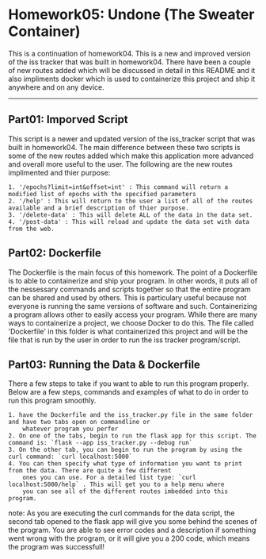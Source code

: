 # __Homework05: Undone (The Sweater Container)__

This is a continuation of homework04. This is a new and improved version of the iss tracker that was built in homework04. There
have been a couple of new routes added which will be discussed in detail in this README and it also impliments docker which is used
to containerize this project and ship it anywhere and on any device. 

---

## Part01: Imporved Script

This script is a newer and updated version of the iss_tracker script that was built in homework04. The main difference between these
two scripts is some of the new routes added which make this application more advanced and overall more useful to the user.
The following are the new routes implimented and thier purpose:
	
	1. '/epochs?limit=int&offset=int' : This command will return a modified list of epochs with the specified parameters
	2. '/help' : This will return to the user a list of all of the routes available and a brief description of thier purpose.
	3. '/delete-data' : This will delete ALL of the data in the data set.
	4. '/post-data' : This will reload and update the data set with data from the web.

## Part02: Dockerfile

The Dockerfile is the main focus of this homework. The point of a Dockerfile is to able to containerize and ship your program. 
In other words, it puts all of the nessessary commands and scripts together so that the entire program can be shared and used by 
others. This is particulary useful because not everyone is running the same versions of software and such. Containerizing a 
program allows other to easily access your program. While there are many ways to containerize a project, we choose Docker to do this.
The file called 'Dockerfile' in this folder is what containerized this project and will be the file that is run by the user in 
order to run the iss tracker program/script. 

## Part03: Running the Data & Dockerfile

There a few steps to take if you want to able to run this program properly. Below are a few steps, commands and examples of 
what to do in order to run this program smoothly. 

	1. have the Dockerfile and the iss_tracker.py file in the same folder and have two tabs open on commandline or
		whatever program you perfer
	2. On one of the tabs, begin to run the flask app for this script. The command is: `flask --app iss_tracker.py --debug run`
	3. On the other tab, you can begin to run the program by using the curl command: `curl localhost:5000`
	4. You can then specify what type of information you want to print from the data. There are quite a few different
		ones you can use. For a detailed list type: `curl localhost:5000/help` . This will get you to a help menu where
		you can see all of the different routes imbedded into this program. 

note: As you are executing the curl commands for the data script, the second tab opened to the flask app will give you some
behind the scenes of the program. You are able to see error codes and a description if something went wrong with the program,
or it will give you a 200 code, which means the program was successfull! 
